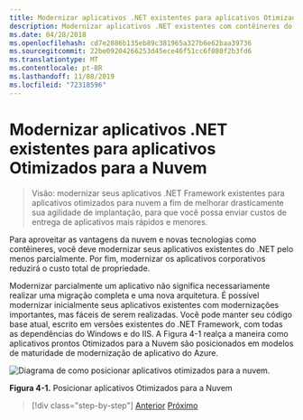 ```yaml
---
title: Modernizar aplicativos .NET existentes para aplicativos Otimizados para a Nuvem
description: Modernizar aplicativos .NET existentes com contêineres do Windows e da Nuvem do Azure.
ms.date: 04/28/2018
ms.openlocfilehash: cd7e2886b135eb89c381965a327b6e62baa39736
ms.sourcegitcommit: 22be09204266253d45ece46f51cc6f080f2b3fd6
ms.translationtype: MT
ms.contentlocale: pt-BR
ms.lasthandoff: 11/08/2019
ms.locfileid: "72318596"
---
```

# <a name="modernize-existing-net-apps-to-cloud-optimized-applications"></a>Modernizar aplicativos .NET existentes para aplicativos Otimizados para a Nuvem

> Visão: modernizar seus aplicativos .NET Framework existentes para aplicativos otimizados para nuvem a fim de melhorar drasticamente sua agilidade de implantação, para que você possa enviar custos de entrega de aplicativos mais rápidos e menores.

Para aproveitar as vantagens da nuvem e novas tecnologias como contêineres, você deve modernizar seus aplicativos existentes do .NET pelo menos parcialmente. Por fim, modernizar os aplicativos corporativos reduzirá o custo total de propriedade.

Modernizar parcialmente um aplicativo não significa necessariamente realizar uma migração completa e uma nova arquitetura. É possível modernizar inicialmente seus aplicativos existentes com modernizações importantes, mas fáceis de serem realizadas. Você pode manter seu código base atual, escrito em versões existentes do .NET Framework, com todas as dependências do Windows e do IIS. A Figura 4-1 realça a maneira como aplicativos prontos Otimizados para a Nuvem são posicionados em modelos de maturidade de modernização de aplicativo do Azure.

![Diagrama de como posicionar aplicativos otimizados para a nuvem.](./media/index/position-cloud-optimized-application.png)

**Figura 4-1.** Posicionar aplicativos Otimizados para a Nuvem

>[!div class="step-by-step"]
>[Anterior](../migrate-your-relational-databases-to-azure.md)
>[Próximo](reasons-to-modernize-existing-net-apps-to-cloud-optimized-applications.md)
